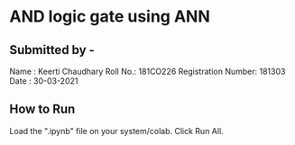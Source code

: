 # AND logic gate using ANN

## Submitted by - 
Name : Keerti Chaudhary
Roll No.: 181CO226
Registration Number: 181303
Date : 30-03-2021

## How to Run
Load the ".ipynb" file on your system/colab. Click Run All.